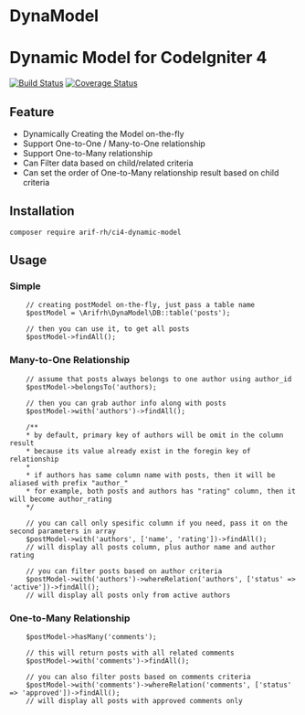 # DynaModel
Dynamic Model for CodeIgniter 4
===============================
[![Build Status](https://travis-ci.com/arif-rh/ci4-dynamic-model.svg?branch=master)](https://travis-ci.com/arif-rh/ci4-dynamic-model)  [![Coverage Status](https://coveralls.io/repos/github/arif-rh/ci4-dynamic-model/badge.svg)](https://coveralls.io/github/arif-rh/ci4-dynamic-model)

## Feature
* Dynamically Creating the Model on-the-fly
* Support One-to-One / Many-to-One relationship
* Support One-to-Many relationship
* Can Filter data based on child/related criteria
* Can set the order of One-to-Many relationship result based on child criteria

## Installation

````composer require arif-rh/ci4-dynamic-model````

## Usage

### Simple
```` 
    // creating postModel on-the-fly, just pass a table name
    $postModel = \Arifrh\DynaModel\DB::table('posts');

    // then you can use it, to get all posts
    $postModel->findAll();
````

### Many-to-One Relationship
````
    // assume that posts always belongs to one author using author_id 
    $postModel->belongsTo('authors);

    // then you can grab author info along with posts
    $postModel->with('authors')->findAll();

    /**
    * by default, primary key of authors will be omit in the column result
    * because its value already exist in the foregin key of relationship
    * 
    * if authors has same column name with posts, then it will be aliased with prefix "author_"
    * for example, both posts and authors has "rating" column, then it will become author_rating
    */

    // you can call only spesific column if you need, pass it on the second parameters in array
    $postModel->with('authors', ['name', 'rating'])->findAll(); 
    // will display all posts column, plus author name and author rating

    // you can filter posts based on author criteria
    $postModel->with('authors')->whereRelation('authors', ['status' => 'active'])->findAll();
    // will display all posts only from active authors
````

### One-to-Many Relationship
````
    $postModel->hasMany('comments');

    // this will return posts with all related comments
    $postModel->with('comments')->findAll();

    // you can also filter posts based on comments criteria
    $postModel->with('comments')->whereRelation('comments', ['status' => 'approved'])->findAll();
    // will display all posts with approved comments only
````
